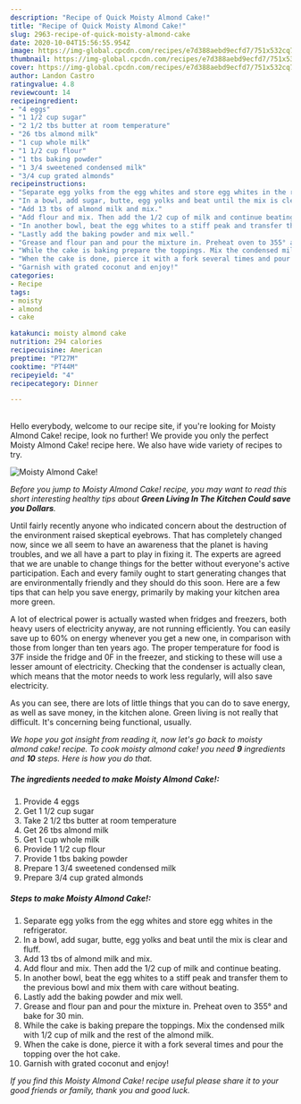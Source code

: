 ```yaml
---
description: "Recipe of Quick Moisty Almond Cake!"
title: "Recipe of Quick Moisty Almond Cake!"
slug: 2963-recipe-of-quick-moisty-almond-cake
date: 2020-10-04T15:56:55.954Z
image: https://img-global.cpcdn.com/recipes/e7d388aebd9ecfd7/751x532cq70/moisty-almond-cake-recipe-main-photo.jpg
thumbnail: https://img-global.cpcdn.com/recipes/e7d388aebd9ecfd7/751x532cq70/moisty-almond-cake-recipe-main-photo.jpg
cover: https://img-global.cpcdn.com/recipes/e7d388aebd9ecfd7/751x532cq70/moisty-almond-cake-recipe-main-photo.jpg
author: Landon Castro
ratingvalue: 4.8
reviewcount: 14
recipeingredient:
- "4 eggs"
- "1 1/2 cup sugar"
- "2 1/2 tbs butter at room temperature"
- "26 tbs almond milk"
- "1 cup whole milk"
- "1 1/2 cup flour"
- "1 tbs baking powder"
- "1 3/4 sweetened condensed milk"
- "3/4 cup grated almonds"
recipeinstructions:
- "Separate egg yolks from the egg whites and store egg whites in the refrigerator."
- "In a bowl, add sugar, butte, egg yolks and beat until the mix is clear and fluff."
- "Add 13 tbs of almond milk and mix."
- "Add flour and mix. Then add the 1/2 cup of milk and continue beating."
- "In another bowl, beat the egg whites to a stiff peak and transfer them to the previous bowl and mix them with care without beating."
- "Lastly add the baking powder and mix well."
- "Grease and flour pan and pour the mixture in. Preheat oven to 355° and bake for 30 min."
- "While the cake is baking prepare the toppings. Mix the condensed milk with 1/2 cup of milk and the rest of the almond milk."
- "When the cake is done, pierce it with a fork several times and pour the topping over the hot cake."
- "Garnish with grated coconut and enjoy!"
categories:
- Recipe
tags:
- moisty
- almond
- cake

katakunci: moisty almond cake 
nutrition: 294 calories
recipecuisine: American
preptime: "PT27M"
cooktime: "PT44M"
recipeyield: "4"
recipecategory: Dinner

---
```

<br>
Hello everybody, welcome to our recipe site, if you're looking for Moisty Almond Cake! recipe, look no further! We provide you only the perfect Moisty Almond Cake! recipe here. We also have wide variety of recipes to try.
<br>


![Moisty Almond Cake!](https://img-global.cpcdn.com/recipes/e7d388aebd9ecfd7/751x532cq70/moisty-almond-cake-recipe-main-photo.jpg)

<i>Before you jump to Moisty Almond Cake! recipe, you may want to read this short interesting healthy tips about 
<strong>Green Living In The Kitchen Could save you Dollars</strong>.</i>
</br>

Until fairly recently anyone who indicated concern about the destruction of the environment raised skeptical eyebrows. That has completely changed now, since we all seem to have an awareness that the planet is having troubles, and we all have a part to play in fixing it. The experts are agreed that we are unable to change things for the better without everyone's active participation. Each and every family ought to start generating changes that are environmentally friendly and they should do this soon. Here are a few tips that can help you save energy, primarily by making your kitchen area more green.

A lot of electrical power is actually wasted when fridges and freezers, both heavy users of electricity anyway, are not running efficiently. You can easily save up to 60% on energy whenever you get a new one, in comparison with those from longer than ten years ago. The proper temperature for food is 37F inside the fridge and 0F in the freezer, and sticking to these will use a lesser amount of electricity. Checking that the condenser is actually clean, which means that the motor needs to work less regularly, will also save electricity.

As you can see, there are lots of little things that you can do to save energy, as well as save money, in the kitchen alone. Green living is not really that difficult. It's concerning being functional, usually.


<i>We hope you got insight from reading it, now let's go back to moisty almond cake! recipe. To cook moisty almond cake! you need <strong>9</strong> ingredients and <strong>10</strong> steps. Here is how you do that.
</i>

##### The ingredients needed to make Moisty Almond Cake!:

1. Provide 4 eggs
1. Get 1 1/2 cup sugar
1. Take 2 1/2 tbs butter at room temperature
1. Get 26 tbs almond milk
1. Get 1 cup whole milk
1. Provide 1 1/2 cup flour
1. Provide 1 tbs baking powder
1. Prepare 1 3/4 sweetened condensed milk
1. Prepare 3/4 cup grated almonds


##### Steps to make Moisty Almond Cake!:

1. Separate egg yolks from the egg whites and store egg whites in the refrigerator.
1. In a bowl, add sugar, butte, egg yolks and beat until the mix is clear and fluff.
1. Add 13 tbs of almond milk and mix.
1. Add flour and mix. Then add the 1/2 cup of milk and continue beating.
1. In another bowl, beat the egg whites to a stiff peak and transfer them to the previous bowl and mix them with care without beating.
1. Lastly add the baking powder and mix well.
1. Grease and flour pan and pour the mixture in. Preheat oven to 355° and bake for 30 min.
1. While the cake is baking prepare the toppings. Mix the condensed milk with 1/2 cup of milk and the rest of the almond milk.
1. When the cake is done, pierce it with a fork several times and pour the topping over the hot cake.
1. Garnish with grated coconut and enjoy!


<i>If you find this Moisty Almond Cake! recipe useful please share it to your good friends or family, thank you and good luck.</i>

